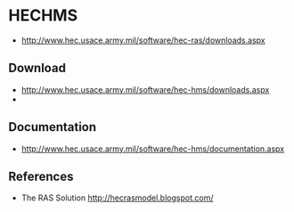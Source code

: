 # HECHMS
* http://www.hec.usace.army.mil/software/hec-ras/downloads.aspx

## Download
* http://www.hec.usace.army.mil/software/hec-hms/downloads.aspx
* 
## Documentation
* http://www.hec.usace.army.mil/software/hec-hms/documentation.aspx

## References
* The RAS Solution 
  http://hecrasmodel.blogspot.com/